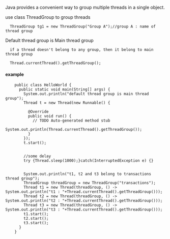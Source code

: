 
Java provides a convenient way to group multiple threads in a single object.

use class ThreadGroup to group threads  

      ThreadGroup tg1 = new ThreadGroup("Group A");//group A : name of thread group   


Default thread group is Main thread group

      if a thread doesn't belong to any group, then it belong to main thread group
      
      Thread.currentThread().getThreadGroup();
      
#### example

        public class HelloWorld {
          public static void main(String[] args) {
            System.out.println("default thread group is main thread group");
            Thread t = new Thread(new Runnable() {

              @Override
              public void run() {
                // TODO Auto-generated method stub
                System.out.println(Thread.currentThread().getThreadGroup());
              }
            });
            t.start();


            //some delay
            try {Thread.sleep(1000);}catch(InterruptedException e) {}


            System.out.println("t1, t2 and t3 belong to transactions thread group");
            ThreadGroup threadGroup = new ThreadGroup("transactions");
            Thread t1 = new Thread(threadGroup, () -> System.out.println("t1 : "+Thread.currentThread().getThreadGroup()));
            Thread t2 = new Thread(threadGroup, () -> System.out.println("t2 : "+Thread.currentThread().getThreadGroup()));
            Thread t3 = new Thread(threadGroup, () -> System.out.println("t3 : "+Thread.currentThread().getThreadGroup()));
            t1.start();
            t2.start();
            t3.start();
          }
        }
